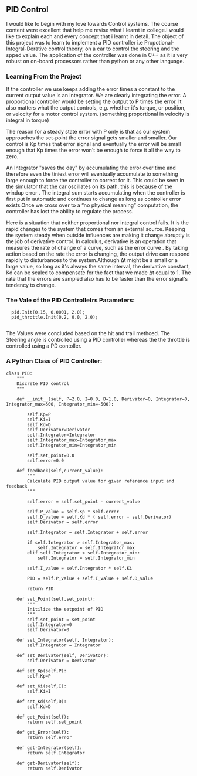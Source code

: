 ## PID Control
I would like to begin with my love towards Control systems. The course content were excellent that help me revise what I learnt in college.I would like to explain each and every concept that i learnt in detail. The object of this project was to learn to implement a PID controller i.e Propotional-Integral-Derative control theory, on a car to control the steering and the spped value. The application of the controller was done in C++ as it is very robust on on-board processors rather than python or any other language.  


### Learning From the Project
If the controller we use keeps adding the error times a constant to the current output value is an Integrator. We are clearly integrating the error. A proportional controller would be setting the output to P times the error. It also matters what the output controls, e.g. whether it's torque, or position, or velocity for a motor control system. (something proportional in velocity is integral in torque)

The reason for a steady state error with P only is that as our system approaches the set-point the error signal gets smaller and smaller. Our control is Kp times that error signal and eventually the error will be small enough that Kp times the error won't be enough to force it all the way to zero.

An Integrator "saves the day" by accumulating the error over time and therefore even the tiniest error will eventually accumulate to something large enough to force the controller to correct for it. This could be seen in the simulator that the car oscillates on its path, this is because of the windup error . The integral sum starts accumulating when the controller is first put in automatic and continues to change as long as controller error exists.Once we cross over to a “no physical meaning” computation, the controller has lost the ability to regulate the process.

Here is a situation that neither proportional nor integral control fails. It is the  rapid changes to the system that comes from an external source. Keeping the system steady when outside influences are making it change abruptly is the job of derivative control. In calculus, derivative is an operation that measures the rate of change of a curve, such as the error curve . By taking action based on the rate the error is changing, the output drive can respond rapidly to disturbances to the system.Although ∆t might be a small or a large value, so long as it's always the same interval, the derivative constant, Kd can be scaled to compensate for the fact that we made ∆t equal to 1. The rate that the errors are sampled also has to be faster than the error signal's tendency to change.

### The Vale of the PID Controlletrs Parameters:
```
  pid.Init(0.15, 0.0001, 2.0);
  pid_throttle.Init(0.2, 0.0, 2.0);
 
```
The Values were concluded based on the hit and trail methoed. The Steering angle is controlled using a PID controller whereas the the throttle is controlled using a PD contoller.


### A Python Class of PID Controller:
```
class PID:
	"""
	Discrete PID control
	"""

	def __init__(self, P=2.0, I=0.0, D=1.0, Derivator=0, Integrator=0, Integrator_max=500, Integrator_min=-500):

		self.Kp=P
		self.Ki=I
		self.Kd=D
		self.Derivator=Derivator
		self.Integrator=Integrator
		self.Integrator_max=Integrator_max
		self.Integrator_min=Integrator_min

		self.set_point=0.0
		self.error=0.0

	def feedback(self,current_value):
		"""
		Calculate PID output value for given reference input and feedback
		"""

		self.error = self.set_point - current_value

		self.P_value = self.Kp * self.error
		self.D_value = self.Kd * ( self.error - self.Derivator)
		self.Derivator = self.error

		self.Integrator = self.Integrator + self.error

		if self.Integrator > self.Integrator_max:
			self.Integrator = self.Integrator_max
		elif self.Integrator < self.Integrator_min:
			self.Integrator = self.Integrator_min

		self.I_value = self.Integrator * self.Ki

		PID = self.P_value + self.I_value + self.D_value

		return PID

	def set_Point(self,set_point):
		"""
		Initilize the setpoint of PID
		"""
		self.set_point = set_point
		self.Integrator=0
		self.Derivator=0

	def set_Integrator(self, Integrator):
		self.Integrator = Integrator

	def set_Derivator(self, Derivator):
		self.Derivator = Derivator

	def set_Kp(self,P):
		self.Kp=P

	def set_Ki(self,I):
		self.Ki=I

	def set_Kd(self,D):
		self.Kd=D

	def get_Point(self):
		return self.set_point

	def get_Error(self):
		return self.error

	def get-Integrator(self):
		return self.Integrator

	def get-Derivator(self):
		return self.Derivator
```
